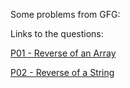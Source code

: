 Some problems from GFG:

Links to the questions:

[P01 - Reverse of an Array](https://www.geeksforgeeks.org/write-a-program-to-reverse-an-array-or-string/)

[P02 - Reverse of a String](https://practice.geeksforgeeks.org/problems/reverse-a-string/1)
